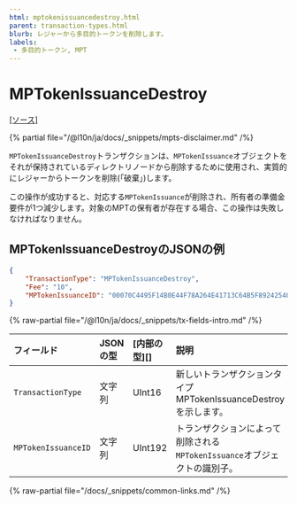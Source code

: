 ```yaml
---
html: mptokenissuancedestroy.html
parent: transaction-types.html
blurb: レジャーから多目的トークンを削除します。
labels:
 - 多目的トークン, MPT
---
```

# MPTokenIssuanceDestroy
[[ソース]](https://github.com/XRPLF/rippled/blob/master/src/xrpld/app/tx/detail/MPTokenIssuanceDestroy.cpp "ソース")

{% partial file="/@l10n/ja/docs/_snippets/mpts-disclaimer.md" /%}

`MPTokenIssuanceDestroy`トランザクションは、`MPTokenIssuance`オブジェクトをそれが保持されているディレクトリノードから削除するために使用され、実質的にレジャーからトークンを削除(「破棄」)します。

この操作が成功すると、対応する`MPTokenIssuance`が削除され、所有者の準備金要件が1つ減少します。対象のMPTの保有者が存在する場合、この操作は失敗しなければなりません。

## MPTokenIssuanceDestroyのJSONの例

```json 
{
    "TransactionType": "MPTokenIssuanceDestroy",
    "Fee": "10",
    "MPTokenIssuanceID": "00070C4495F14B0E44F78A264E41713C64B5F89242540EE255534400000000000000"
}
```

{% raw-partial file="/@l10n/ja/docs/_snippets/tx-fields-intro.md" /%}

| フィールド          | JSONの型            | [内部の型][] | 説明              |
|:--------------------|:--------------------|:-------------|:------------------|
| `TransactionType`   | 文字列              | UInt16       | 新しいトランザクションタイプMPTokenIssuanceDestroyを示します。 |
| `MPTokenIssuanceID` | 文字列              | UInt192      | トランザクションによって削除される`MPTokenIssuance`オブジェクトの識別子。 |

{% raw-partial file="/docs/_snippets/common-links.md" /%}
